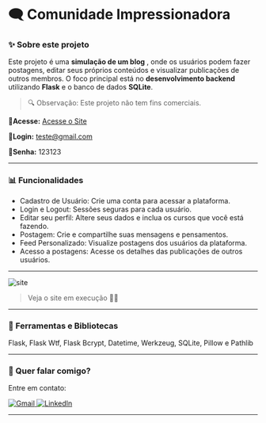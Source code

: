 # 🗨 Comunidade Impressionadora

### ✨ Sobre este projeto

Este projeto é uma  **simulação de um blog** , onde os usuários podem fazer postagens, editar seus próprios conteúdos e visualizar publicações de outros membros. O foco principal está no **desenvolvimento backend** utilizando **Flask** e o banco de dados **SQLite**.

> 🔍 Observação: Este projeto não tem fins comerciais.

**📌Acesse:** [Acesse o Site](https://sitecomunidade-556i.onrender.com/)

**📧Login:** teste@gmail.com

**🔑Senha:** 123123

---

### 📊 Funcionalidades

- Cadastro de Usuário: Crie uma conta para acessar a plataforma.
- Login e Logout: Sessões seguras para cada usuário.
- Editar seu perfil: Altere seus dados e inclua os cursos que você está fazendo.
- Postagem: Crie e compartilhe suas mensagens e pensamentos.
- Feed Personalizado: Visualize postagens dos usuários da plataforma.
- Acesso a postagens: Acesse os detalhes das publicações de outros usuários.

---

<img src="comunidade.gif" alt="site">

> Veja o site em execução 🐱‍💻

---

### 🚀 Ferramentas e Bibliotecas

Flask, Flask Wtf, Flask Bcrypt, Datetime, Werkzeug, SQLite, Pillow e Pathlib

---

### 💌 Quer falar comigo?

Entre em contato:

<p align="left">  
<a href="mailto:edsoncarvalhointuria@gmail.com" title="Gmail">  
  <img src="https://img.shields.io/badge/-Gmail-FF0000?style=flat-square&labelColor=FF0000&logo=gmail&logoColor=white" alt="Gmail"/>  
</a>  
<a href="#" title="LinkedIn">  
  <img src="https://img.shields.io/badge/-LinkedIn-0e76a8?style=flat-square&logo=linkedin&logoColor=white" alt="LinkedIn"/>  
</a>  

</p>

---
